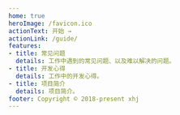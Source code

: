 ```yaml
---
home: true
heroImage: /favicon.ico
actionText: 开始 →
actionLink: /guide/
features:
- title: 常见问题
  details: 工作中遇到的常见问题、以及难以解决的问题。
- title: 开发心得
  details: 工作中的开发心得。
- title: 项目简介
  details: 项目简介。
footer: Copyright © 2018-present xhj
---
```

